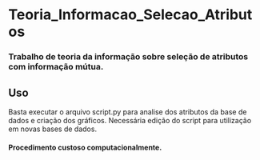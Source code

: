 # Teoria_Informacao_Selecao_Atributos

### Trabalho de teoria da informação sobre seleção de atributos com informação mútua.

## Uso

Basta executar o arquivo script.py para analise dos atributos da base de dados e criação dos gráficos. Necessária edição do script para utilização em novas bases de dados.

#### Procedimento custoso computacionalmente.
